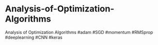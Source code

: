 # Analysis-of-Optimization-Algorithms
Analysis of Optimization Algorithms #adam #SGD #momentum #RMSprop #deeplearning #CNN #keras
